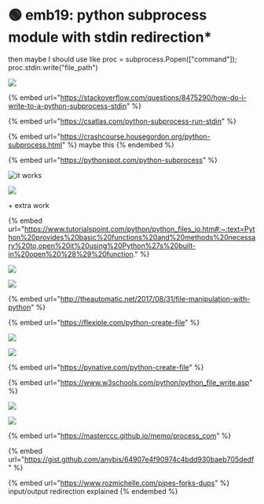 # 🟢 emb19: python subprocess module with stdin redirection\*

then maybe I should use like proc = subprocess.Popen(\["command"]); proc.stdin.write("file\_path")

![](<../.gitbook/assets/image (239) (1).png>)

{% embed url="https://stackoverflow.com/questions/8475290/how-do-i-write-to-a-python-subprocess-stdin" %}

{% embed url="https://csatlas.com/python-subprocess-run-stdin" %}

{% embed url="https://crashcourse.housegordon.org/python-subprocess.html" %}
maybe this
{% endembed %}

{% embed url="https://pythonspot.com/python-subprocess" %}

![it works](<../.gitbook/assets/image (104).png>)

![](<../.gitbook/assets/image (77).png>)

\+ extra work

{% embed url="https://www.tutorialspoint.com/python/python_files_io.htm#:~:text=Python%20provides%20basic%20functions%20and%20methods%20necessary%20to,open%20it%20using%20Python%27s%20built-in%20open%20%28%29%20function." %}

![](<../.gitbook/assets/image (220) (1).png>)

![](<../.gitbook/assets/image (240) (1).png>)

{% embed url="http://theautomatic.net/2017/08/31/file-manipulation-with-python" %}

{% embed url="https://flexiple.com/python-create-file" %}

![](<../.gitbook/assets/image (28) (1).png>)

![](<../.gitbook/assets/image (180) (1) (1).png>)

{% embed url="https://pynative.com/python-create-file" %}

{% embed url="https://www.w3schools.com/python/python_file_write.asp" %}

![](<../.gitbook/assets/image (140).png>)

![](<../.gitbook/assets/image (123).png>)

{% embed url="https://masterccc.github.io/memo/process_com" %}

{% embed url="https://gist.github.com/anvbis/64907e4f90974c4bdd930baeb705dedf" %}

{% embed url="https://www.rozmichelle.com/pipes-forks-dups" %}
input/output redirection explained
{% endembed %}
